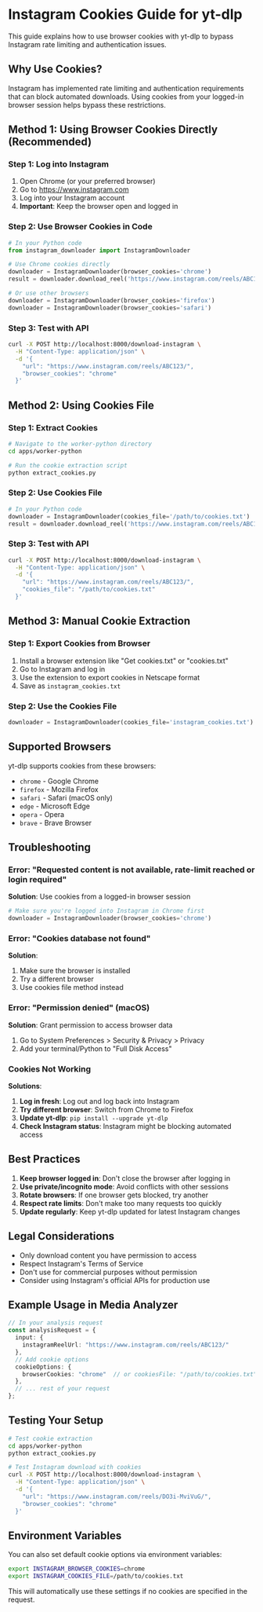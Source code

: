# Instagram Cookies Guide for yt-dlp

This guide explains how to use browser cookies with yt-dlp to bypass Instagram rate limiting and authentication issues.

## Why Use Cookies?

Instagram has implemented rate limiting and authentication requirements that can block automated downloads. Using cookies from your logged-in browser session helps bypass these restrictions.

## Method 1: Using Browser Cookies Directly (Recommended)

### Step 1: Log into Instagram
1. Open Chrome (or your preferred browser)
2. Go to https://www.instagram.com
3. Log into your Instagram account
4. **Important**: Keep the browser open and logged in

### Step 2: Use Browser Cookies in Code

```python
# In your Python code
from instagram_downloader import InstagramDownloader

# Use Chrome cookies directly
downloader = InstagramDownloader(browser_cookies='chrome')
result = downloader.download_reel('https://www.instagram.com/reels/ABC123/')

# Or use other browsers
downloader = InstagramDownloader(browser_cookies='firefox')
downloader = InstagramDownloader(browser_cookies='safari')
```

### Step 3: Test with API

```bash
curl -X POST http://localhost:8000/download-instagram \
  -H "Content-Type: application/json" \
  -d '{
    "url": "https://www.instagram.com/reels/ABC123/",
    "browser_cookies": "chrome"
  }'
```

## Method 2: Using Cookies File

### Step 1: Extract Cookies

```bash
# Navigate to the worker-python directory
cd apps/worker-python

# Run the cookie extraction script
python extract_cookies.py
```

### Step 2: Use Cookies File

```python
# In your Python code
downloader = InstagramDownloader(cookies_file='/path/to/cookies.txt')
result = downloader.download_reel('https://www.instagram.com/reels/ABC123/')
```

### Step 3: Test with API

```bash
curl -X POST http://localhost:8000/download-instagram \
  -H "Content-Type: application/json" \
  -d '{
    "url": "https://www.instagram.com/reels/ABC123/",
    "cookies_file": "/path/to/cookies.txt"
  }'
```

## Method 3: Manual Cookie Extraction

### Step 1: Export Cookies from Browser

1. Install a browser extension like "Get cookies.txt" or "cookies.txt"
2. Go to Instagram and log in
3. Use the extension to export cookies in Netscape format
4. Save as `instagram_cookies.txt`

### Step 2: Use the Cookies File

```python
downloader = InstagramDownloader(cookies_file='instagram_cookies.txt')
```

## Supported Browsers

yt-dlp supports cookies from these browsers:
- `chrome` - Google Chrome
- `firefox` - Mozilla Firefox  
- `safari` - Safari (macOS only)
- `edge` - Microsoft Edge
- `opera` - Opera
- `brave` - Brave Browser

## Troubleshooting

### Error: "Requested content is not available, rate-limit reached or login required"

**Solution**: Use cookies from a logged-in browser session

```python
# Make sure you're logged into Instagram in Chrome first
downloader = InstagramDownloader(browser_cookies='chrome')
```

### Error: "Cookies database not found"

**Solution**: 
1. Make sure the browser is installed
2. Try a different browser
3. Use cookies file method instead

### Error: "Permission denied" (macOS)

**Solution**: Grant permission to access browser data
1. Go to System Preferences > Security & Privacy > Privacy
2. Add your terminal/Python to "Full Disk Access"

### Cookies Not Working

**Solutions**:
1. **Log in fresh**: Log out and log back into Instagram
2. **Try different browser**: Switch from Chrome to Firefox
3. **Update yt-dlp**: `pip install --upgrade yt-dlp`
4. **Check Instagram status**: Instagram might be blocking automated access

## Best Practices

1. **Keep browser logged in**: Don't close the browser after logging in
2. **Use private/incognito mode**: Avoid conflicts with other sessions
3. **Rotate browsers**: If one browser gets blocked, try another
4. **Respect rate limits**: Don't make too many requests too quickly
5. **Update regularly**: Keep yt-dlp updated for latest Instagram changes

## Legal Considerations

- Only download content you have permission to access
- Respect Instagram's Terms of Service
- Don't use for commercial purposes without permission
- Consider using Instagram's official APIs for production use

## Example Usage in Media Analyzer

```typescript
// In your analysis request
const analysisRequest = {
  input: {
    instagramReelUrl: "https://www.instagram.com/reels/ABC123/"
  },
  // Add cookie options
  cookieOptions: {
    browserCookies: "chrome"  // or cookiesFile: "/path/to/cookies.txt"
  },
  // ... rest of your request
};
```

## Testing Your Setup

```bash
# Test cookie extraction
cd apps/worker-python
python extract_cookies.py

# Test Instagram download with cookies
curl -X POST http://localhost:8000/download-instagram \
  -H "Content-Type: application/json" \
  -d '{
    "url": "https://www.instagram.com/reels/DO3i-MviVuG/",
    "browser_cookies": "chrome"
  }'
```

## Environment Variables

You can also set default cookie options via environment variables:

```bash
export INSTAGRAM_BROWSER_COOKIES=chrome
export INSTAGRAM_COOKIES_FILE=/path/to/cookies.txt
```

This will automatically use these settings if no cookies are specified in the request.
